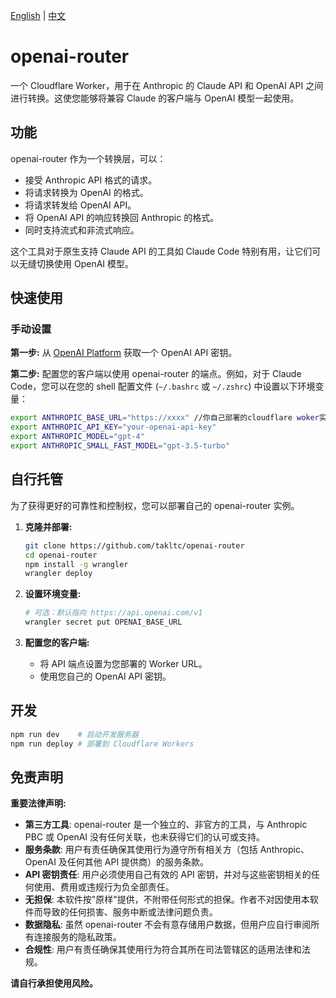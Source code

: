 [English](./README.md) | [中文](./README.zh-CN.md)

# openai-router

一个 Cloudflare Worker，用于在 Anthropic 的 Claude API 和 OpenAI API 之间进行转换。这使您能够将兼容 Claude 的客户端与 OpenAI 模型一起使用。

## 功能

openai-router 作为一个转换层，可以：
- 接受 Anthropic API 格式的请求。
- 将请求转换为 OpenAI 的格式。
- 将请求转发给 OpenAI API。
- 将 OpenAI API 的响应转换回 Anthropic 的格式。
- 同时支持流式和非流式响应。

这个工具对于原生支持 Claude API 的工具如 Claude Code 特别有用，让它们可以无缝切换使用 OpenAI 模型。

## 快速使用

### 手动设置

**第一步:** 从 [OpenAI Platform](https://platform.openai.com/api-keys) 获取一个 OpenAI API 密钥。

**第二步:** 配置您的客户端以使用 openai-router 的端点。例如，对于 Claude Code，您可以在您的 shell 配置文件 (`~/.bashrc` 或 `~/.zshrc`) 中设置以下环境变量：

```bash
export ANTHROPIC_BASE_URL="https://xxxx" //你自己部署的cloudflare woker实例地址
export ANTHROPIC_API_KEY="your-openai-api-key"
export ANTHROPIC_MODEL="gpt-4"
export ANTHROPIC_SMALL_FAST_MODEL="gpt-3.5-turbo"
```

## 自行托管

为了获得更好的可靠性和控制权，您可以部署自己的 openai-router 实例。

1. **克隆并部署:**
   ```bash
   git clone https://github.com/takltc/openai-router
   cd openai-router
   npm install -g wrangler
   wrangler deploy
   ```

2. **设置环境变量:**
   
   ```bash
   # 可选：默认指向 https://api.openai.com/v1
   wrangler secret put OPENAI_BASE_URL
   ```
   
3. **配置您的客户端:**
   - 将 API 端点设置为您部署的 Worker URL。
   - 使用您自己的 OpenAI API 密钥。

## 开发

```bash
npm run dev    # 启动开发服务器
npm run deploy # 部署到 Cloudflare Workers
```

## 免责声明

**重要法律声明:**

- **第三方工具**: openai-router 是一个独立的、非官方的工具，与 Anthropic PBC 或 OpenAI 没有任何关联，也未获得它们的认可或支持。
- **服务条款**: 用户有责任确保其使用行为遵守所有相关方（包括 Anthropic、OpenAI 及任何其他 API 提供商）的服务条款。
- **API 密钥责任**: 用户必须使用自己有效的 API 密钥，并对与这些密钥相关的任何使用、费用或违规行为负全部责任。
- **无担保**: 本软件按"原样"提供，不附带任何形式的担保。作者不对因使用本软件而导致的任何损害、服务中断或法律问题负责。
- **数据隐私**: 虽然 openai-router 不会有意存储用户数据，但用户应自行审阅所有连接服务的隐私政策。
- **合规性**: 用户有责任确保其使用行为符合其所在司法管辖区的适用法律和法规。

**请自行承担使用风险。**
